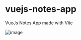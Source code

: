 # vuejs-notes-app

VueJs Notes App made with Vite

![image](https://github.com/IndriesAndrei/vuejs-notes-app/assets/24415865/f6145bb9-4fde-4b22-aa01-050569ea34ee)
